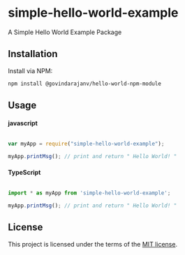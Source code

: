# simple-hello-world-example
A Simple Hello World Example Package

## Installation
Install via NPM:

```bash
npm install @govindarajanv/hello-world-npm-module

```

## Usage

#### javascript


```javascript

var myApp = require("simple-hello-world-example");

myApp.printMsg(); // print and return " Hello World! " 

```

#### TypeScript

```typescript

import * as myApp from 'simple-hello-world-example';

myApp.printMsg(); // print and return " Hello World! " 


```

## License

This project is licensed under the terms of the
[MIT license](/LICENSE).
